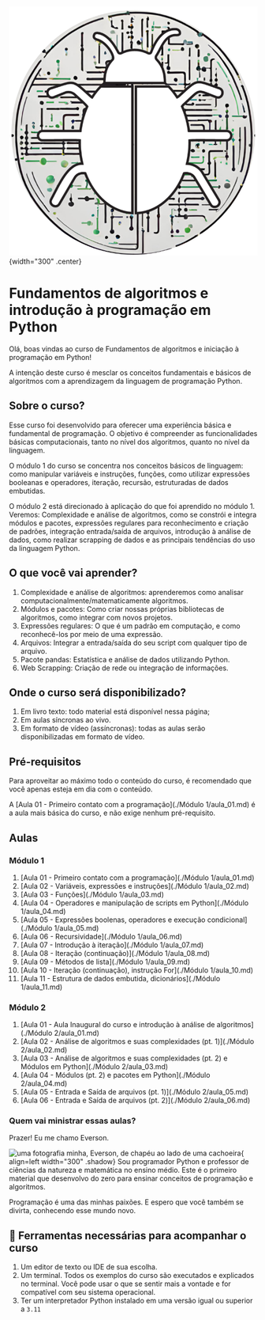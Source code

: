 ![logo do projeto](assets/logo_fundamentos_algoritmos.png){width="300" .center} 
# Fundamentos de algoritmos e introdução à programação em Python

Olá, boas vindas ao curso de Fundamentos de algoritmos e iniciação à programação em Python!


A intenção deste curso é mesclar os conceitos fundamentais e básicos de algoritmos com a aprendizagem da linguagem de programação Python.

## Sobre o curso?

Esse curso foi desenvolvido para oferecer uma experiência básica e fundamental de programação. O objetivo é compreender as funcionalidades básicas computacionais, tanto no nível dos algoritmos, quanto no nível da linguagem.

O módulo 1 do curso se concentra nos conceitos básicos de linguagem: como manipular variáveis e instruções, funções, como utilizar expressões booleanas e operadores, iteração, recursão, estruturadas de dados embutidas.

O módulo 2 está direcionado à aplicação do que foi aprendido no módulo 1. Veremos: Complexidade e análise de algoritmos, como se constrói e integra módulos e pacotes, expressões regulares para reconhecimento e criação de padrões, integração entrada/saída de arquivos, introdução à análise de dados, como realizar scrapping de dados e as principais tendências do uso da linguagem Python.

## O que você vai aprender?

1. Complexidade e análise de algoritmos: aprenderemos como analisar computacionalmente/matematicamente algoritmos.
2. Módulos e pacotes: Como criar nossas próprias bibliotecas de algoritmos, como integrar com novos projetos.
3. Expressões regulares: O que é um padrão em computação, e como reconhecê-los por meio de uma expressão.
4. Arquivos: Integrar a entrada/saída do seu script com qualquer tipo de arquivo.
5. Pacote pandas: Estatística e análise de dados utilizando Python.
6. Web Scrapping: Criação de rede ou integração de informações.


## Onde o curso será disponibilizado?

1. Em livro texto: todo material está disponível nessa página;
2. Em aulas síncronas ao vivo.
3. Em formato de vídeo (assíncronas): todas as aulas serão disponibilizadas em formato de vídeo.

## Pré-requisitos

Para aproveitar ao máximo todo o conteúdo do curso, é recomendado que você apenas esteja em dia com o conteúdo.

A [Aula 01 - Primeiro contato com a programação](./Módulo 1/aula_01.md) é a aula mais básica do curso, e não exige nenhum pré-requisito.

## Aulas

### Módulo 1
1. [Aula 01 - Primeiro contato com a programação](./Módulo 1/aula_01.md)
2. [Aula 02 - Variáveis, expressões e instruções](./Módulo 1/aula_02.md)
3. [Aula 03 - Funções](./Módulo 1/aula_03.md)
4. [Aula 04 - Operadores e manipulação de scripts em Python](./Módulo 1/aula_04.md)
5. [Aula 05 - Expressões boolenas, operadores e execução condicional](./Módulo 1/aula_05.md)
6. [Aula 06 - Recursividade](./Módulo 1/aula_06.md)
7. [Aula 07 - Introdução à iteração](./Módulo 1/aula_07.md)
8. [Aula 08 - Iteração (continuação)](./Módulo 1/aula_08.md)
9. [Aula 09 - Métodos de lista](./Módulo 1/aula_09.md)
10. [Aula 10 - Iteração (continuação), instrução For](./Módulo 1/aula_10.md)
11. [Aula 11 - Estrutura de dados embutida, dicionários](./Módulo 1/aula_11.md)

### Módulo 2
1. [Aula 01 - Aula Inaugural do curso e introdução à análise de algoritmos](./Módulo 2/aula_01.md)
2. [Aula 02 - Análise de algoritmos e suas complexidades (pt. 1)](./Módulo 2/aula_02.md)
3. [Aula 03 - Análise de algoritmos e suas complexidades (pt. 2) e Módulos em Python](./Módulo 2/aula_03.md)
4. [Aula 04 - Módulos (pt. 2) e pacotes em Python](./Módulo 2/aula_04.md)
5. [Aula 05 - Entrada e Saída de arquivos (pt. 1)](./Módulo 2/aula_05.md)
5. [Aula 06 - Entrada e Saída de arquivos (pt. 2)](./Módulo 2/aula_06.md)



### Quem vai ministrar essas aulas?

Prazer! Eu me chamo Everson.

![uma fotografia minha, Everson, de chapéu ao lado de uma cachoeira](/assets/everson.jpg){ align=left width="300" .shadow}
Sou programador Python e professor de ciências da natureza e matemática no ensino médio. Este é o primeiro material que desenvolvo do zero para ensinar conceitos de programação e algoritmos.

Programação é uma das minhas paixões. E espero que você também se divirta, conhecendo esse mundo novo.

<!---## 📖 Licença

 Todo esse material é gratuito e está sob licença Creative Commons [BY-NC-SA](https://creativecommons.org/licenses/by-nc-sa/4.0/){:target="_blank"}. O que significa que:

- Você pode copiar e reproduzir esse material em qualquer meio e em qualquer formato;
- Você pode adaptar esse material e construir outros materiais usando esse material.

Pontos de atenção:

- Você precisa dar os devidos créditos a esse material onde for usar ou adaptar;
- Você não pode usar para fins comerciais. Como vender ou usar para obter vantagens comerciais;
- Todo o material derivado desse material deve ser redistribuído com a licença [CC BY-NC-SA](https://creativecommons.org/licenses/by-nc-sa/4.0/){:target="_blank"}. -->

## 🧰 Ferramentas necessárias para acompanhar o curso

1. Um editor de texto ou IDE de sua escolha.
2. Um terminal. Todos os exemplos do curso são executados e explicados no terminal. Você pode usar o que se sentir mais a vontade e for compatível com seu sistema operacional.
3. Ter um interpretador Python instalado em uma versão igual ou superior a `3.11`


<!---## 🔧 Ferramentas de apoio--->


